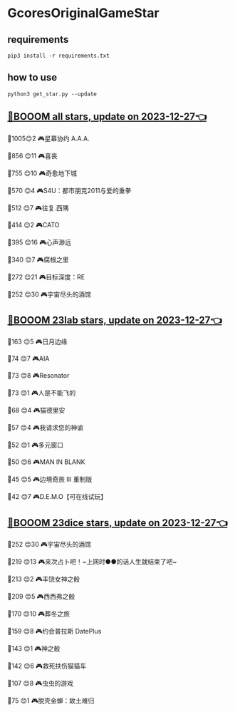 # GcoresOriginalGameStar

## requirements
```
pip3 install -r requirements.txt
```

## how to use
```
python3 get_star.py --update
```

## [🔗BOOOM all stars, update on 2023-12-27👈](https://raw.githack.com/sichaozhang1112/GcoresOriginalGameStar/main/all.html) 
🌟1005😊2   🎮星幕协约 A.A.A.        

🌟856 😊11  🎮喜丧                 

🌟755 😊10  🎮奇愈地下城              

🌟570 😊4   🎮S4U：都市朋克2011与爱的重拳  

🌟512 😊7   🎮往复.西隅              

🌟414 😊2   🎮CATO               

🌟395 😊16  🎮心声渺远               

🌟340 😊7   🎮腐根之里               

🌟272 😊21  🎮目标深度：RE            

🌟252 😊30  🎮宇宙尽头的酒馆            

## [🔗BOOOM 23lab stars, update on 2023-12-27👈](https://raw.githack.com/sichaozhang1112/GcoresOriginalGameStar/main/23lab.html) 
🌟163 😊5   🎮日月边缘               

🌟74  😊7   🎮AIA                

🌟73  😊8   🎮Resonator          

🌟73  😊1   🎮人是不能飞的             

🌟68  😊4   🎮猫德里安               

🌟57  😊4   🎮我请求您的神谕            

🌟52  😊1   🎮多元窗口               

🌟50  😊6   🎮MAN IN BLANK       

🌟45  😊5   🎮边境奇旅 III 重制版       

🌟42  😊7   🎮D.E.M.O【可在线试玩】     

## [🔗BOOOM 23dice stars, update on 2023-12-27👈](https://raw.githack.com/sichaozhang1112/GcoresOriginalGameStar/main/23dice.html) 
🌟252 😊30  🎮宇宙尽头的酒馆            

🌟219 😊13  🎮来次占卜吧！~上网时●●的话人生就结束了吧~

🌟213 😊2   🎮丰饶女神之骰             

🌟209 😊5   🎮西西弗之骰              

🌟170 😊10  🎮葬冬之旅               

🌟159 😊8   🎮约会普拉斯 DatePlus     

🌟143 😊1   🎮神之骰                

🌟142 😊6   🎮救死扶伤猫猫车            

🌟107 😊8   🎮虫虫的游戏              

🌟75  😊1   🎮脱壳金蝉：故土难归          


